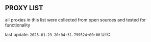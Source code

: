 ## PROXY LIST

all proxies in this list were collected from open sources and tested for functionality

last update: `2025-01-23 20:04:31.799524+00:00` UTC